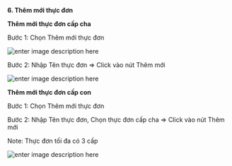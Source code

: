 
**6. Thêm mới thực đơn**

**Thêm mới thực đơn cấp cha**

Bước 1: Chọn Thêm mới thực đơn

![enter image description here](https://static8.muarecdn.com/original/muare/images/2020/05/12/5596012_the1bbb1cc491c6a1n.png)

Bước 2: Nhập Tên thực đơn => Click  vào nút Thêm mới

![enter image description here](https://static8.muarecdn.com/original/muare/images/2020/05/12/5596016_themme1bb9bithe1bbb1cc491c6a1n.png)

**Thêm mới thực đơn cấp con**

Bước 1: Chọn Thêm mới thực đơn

Bước 2: Nhập Tên thực đơn, Chọn thực đơn cấp cha  => Click  vào nút Thêm mới

Note: Thực đơn tối đa có 3 cấp

![enter image description here](https://static8.muarecdn.com/original/muare/images/2020/05/12/5596025_the1bbb1cc491c6a1ncon.png)


